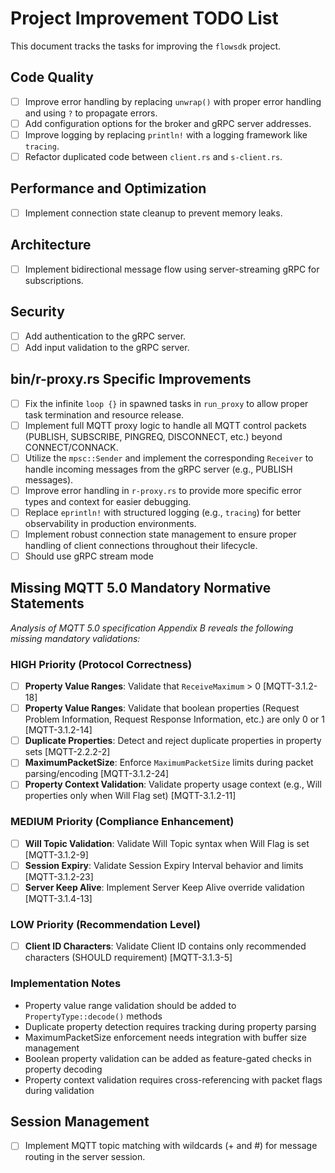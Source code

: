 # Project Improvement TODO List

This document tracks the tasks for improving the `flowsdk` project.

## Code Quality 

- [ ] Improve error handling by replacing `unwrap()` with proper error handling and using `?` to propagate errors.
- [ ] Add configuration options for the broker and gRPC server addresses.
- [ ] Improve logging by replacing `println!` with a logging framework like `tracing`.
- [ ] Refactor duplicated code between `client.rs` and `s-client.rs`.

## Performance and Optimization

- [ ] Implement connection state cleanup to prevent memory leaks.

## Architecture

- [ ] Implement bidirectional message flow using server-streaming gRPC for subscriptions.

## Security

- [ ] Add authentication to the gRPC server.
- [ ] Add input validation to the gRPC server.

## bin/r-proxy.rs Specific Improvements

- [ ] Fix the infinite `loop {}` in spawned tasks in `run_proxy` to allow proper task termination and resource release.
- [ ] Implement full MQTT proxy logic to handle all MQTT control packets (PUBLISH, SUBSCRIBE, PINGREQ, DISCONNECT, etc.) beyond CONNECT/CONNACK.
- [ ] Utilize the `mpsc::Sender` and implement the corresponding `Receiver` to handle incoming messages from the gRPC server (e.g., PUBLISH messages).
- [ ] Improve error handling in `r-proxy.rs` to provide more specific error types and context for easier debugging.
- [ ] Replace `eprintln!` with structured logging (e.g., `tracing`) for better observability in production environments.
- [ ] Implement robust connection state management to ensure proper handling of client connections throughout their lifecycle.
- [ ] Should use gRPC stream mode

## Missing MQTT 5.0 Mandatory Normative Statements

*Analysis of MQTT 5.0 specification Appendix B reveals the following missing mandatory validations:*

### HIGH Priority (Protocol Correctness)
- [ ] **Property Value Ranges**: Validate that `ReceiveMaximum` > 0 [MQTT-3.1.2-18]
- [ ] **Property Value Ranges**: Validate that boolean properties (Request Problem Information, Request Response Information, etc.) are only 0 or 1 [MQTT-3.1.2-14]
- [ ] **Duplicate Properties**: Detect and reject duplicate properties in property sets [MQTT-2.2.2-2]
- [ ] **MaximumPacketSize**: Enforce `MaximumPacketSize` limits during packet parsing/encoding [MQTT-3.1.2-24]
- [ ] **Property Context Validation**: Validate property usage context (e.g., Will properties only when Will Flag set) [MQTT-3.1.2-11]

### MEDIUM Priority (Compliance Enhancement)
- [ ] **Will Topic Validation**: Validate Will Topic syntax when Will Flag is set [MQTT-3.1.2-9]
- [ ] **Session Expiry**: Validate Session Expiry Interval behavior and limits [MQTT-3.1.2-23]
- [ ] **Server Keep Alive**: Implement Server Keep Alive override validation [MQTT-3.1.4-13]

### LOW Priority (Recommendation Level)
- [ ] **Client ID Characters**: Validate Client ID contains only recommended characters (SHOULD requirement) [MQTT-3.1.3-5]

### Implementation Notes
- Property value range validation should be added to `PropertyType::decode()` methods
- Duplicate property detection requires tracking during property parsing
- MaximumPacketSize enforcement needs integration with buffer size management
- Boolean property validation can be added as feature-gated checks in property decoding
- Property context validation requires cross-referencing with packet flags during validation

## Session Management
- [ ] Implement MQTT topic matching with wildcards (+ and #) for message routing in the server session.
